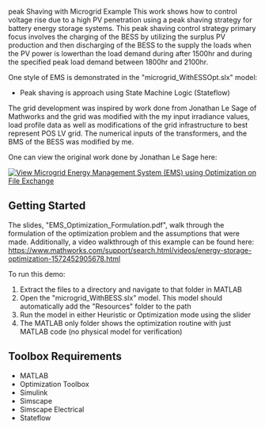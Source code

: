 peak Shaving with Microgrid Example
This work shows how to control voltage rise due to a high PV penetration using a peak shaving strategy for battery energy storage systems. This peak shaving control strategy primary focus involves the charging of the BESS by utilizing the surplus PV production and then discharging of the BESS to the supply the loads when the PV power is lowerthan the load demand during after 1500hr and during the specified peak load demand between 1800hr and 2100hr.

One style of EMS is demonstrated in the "microgrid_WithESSOpt.slx" model:
- Peak shaving is approach using State Machine Logic (Stateflow)

The grid development was inspired by work done from Jonathan Le Sage of Mathworks and the grid was modified with the my input irradiance values, load profile data as well as modifications of the grid infrastructure to best represent POS LV grid. The numerical inputs of the transformers, and the BMS of the BESS was modified by me.

One can view the original work done by Jonathan Le Sage here:

[![View Microgrid Energy Management System (EMS) using Optimization on File Exchange](https://www.mathworks.com/matlabcentral/images/matlab-file-exchange.svg)](https://www.mathworks.com/matlabcentral/fileexchange/73139-microgrid-energy-management-system-ems-using-optimization)

## Getting Started

The slides, "EMS_Optimization_Formulation.pdf", walk through the formulation of the optimization problem and the assumptions that were made. Additionally, a video walkthrough of this example can be found here: https://www.mathworks.com/support/search.html/videos/energy-storage-optimization-1572452905678.html

To run this demo:
1. Extract the files to a directory and navigate to that folder in MATLAB
2. Open the "microgrid_WithBESS.slx" model. This model should automatically add the "Resources" folder to the path
3. Run the model in either Heuristic or Optimization mode using the slider
4. The MATLAB only folder shows the optimization routine with just MATLAB code (no physical model for verification)

## Toolbox Requirements
- MATLAB
- Optimization Toolbox
- Simulink
- Simscape
- Simscape Electrical
- Stateflow
